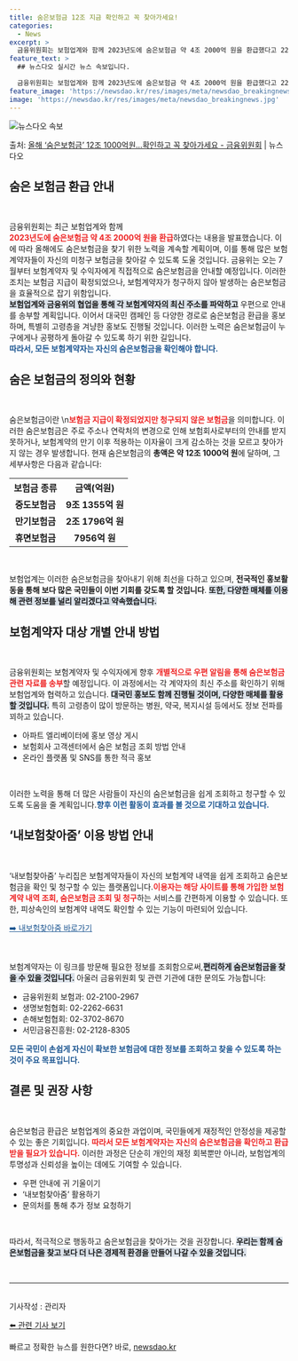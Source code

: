 ```yaml
---
title: 숨은보험금 12조 지금 확인하고 꼭 찾아가세요!
categories:
  - News
excerpt: >
  금융위원회는 보험업계와 함께 2023년도에 숨은보험금 약 4조 2000억 원을 환급했다고 22일 밝혔다. 그…
feature_text: >
  ## 뉴스다오 실시간 뉴스 속보입니다.

  금융위원회는 보험업계와 함께 2023년도에 숨은보험금 약 4조 2000억 원을 환급했다고 22일 밝혔다. 그…
feature_image: 'https://newsdao.kr/res/images/meta/newsdao_breakingnews.jpg'
image: 'https://newsdao.kr/res/images/meta/newsdao_breakingnews.jpg'
---
```


![뉴스다오 속보](https://newsdao.kr/res/images/meta/newsdao_breakingnews.jpg)

<p>출처: <a href="https://newsdao.kr/3871" rel="dofollow">올해 ‘숨은보험금’ 12조 1000억원…확인하고 꼭 찾아가세요  - 금융위원회</a> | 뉴스다오</p>

<h2 data-ke-size="size26">숨은 보험금 환급 안내</h2>

<p data-ke-size="size16">&nbsp;</p>

금융위원회는 최근 보험업계와 함께<br><b><span style="color: #ee2323;">2023년도에 숨은보험금 약 4조 2000억 원을 환급</span></b>하였다는 내용을 발표했습니다. 이에 따라 올해에도 숨은보험금을 찾기 위한 노력을 계속할 계획이며, 이를 통해 많은 보험계약자들이 자신의 미청구 보험금을 찾아갈 수 있도록 도울 것입니다. 금융위는 오는 7월부터 보험계약자 및 수익자에게 직접적으로 숨은보험금을 안내할 예정입니다. 이러한 조치는 보험금 지급이 확정되었으나, 보험계약자가 청구하지 않아 발생하는 숨은보험금을 효율적으로 잡기 위함입니다.<br><b><span style="background-color: #21538527;">보험업계와 금융위의 협업을 통해 각 보험계약자의 최신 주소를 파악하고</span></b> 우편으로 안내를 송부할 계획입니다. 이어서 대국민 캠페인 등 다양한 경로로 숨은보험금 환급을 홍보하며, 특별히 고령층을 겨냥한 홍보도 진행될 것입니다. 이러한 노력은 숨은보험금이 누구에게나 공평하게 돌아갈 수 있도록 하기 위한 길입니다.<br><b><span style="color: #1a5490;">따라서, 모든 보험계약자는 자신의 숨은보험금을 확인해야 합니다.</span></b> 

<h2 data-ke-size="size26">숨은 보험금의 정의와 현황</h2>

<p data-ke-size="size16">&nbsp;</p>

숨은보험금이란 \n<b><span style="color: #ee2323;">보험금 지급이 확정되었지만 청구되지 않은 보험금</span></b>을 의미합니다. 이러한 숨은보험금은 주로 주소나 연락처의 변경으로 인해 보험회사로부터의 안내를 받지 못하거나, 보험계약의 만기 이후 적용하는 이자율이 크게 감소하는 것을 모르고 찾아가지 않는 경우 발생합니다. 현재 숨은보험금의 **총액은 약 12조 1000억 원**에 달하며, 그 세부사항은 다음과 같습니다:

<table style="width: 100%;">
  <tr>
    <th style="text-align: center;">보험금 종류</th>
    <th style="text-align: center;">금액(억원)</th>
  </tr>
  <tr>
    <td style="text-align: center; height: 17px;"><b>중도보험금</b></td>
    <td style="text-align: center; height: 17px;"><b>9조 1355억 원</b></td>
  </tr>
  <tr>
    <td style="text-align: center; height: 17px;"><b>만기보험금</b></td>
    <td style="text-align: center; height: 17px;"><b>2조 1796억 원</b></td>
  </tr>
  <tr>
    <td style="text-align: center; height: 17px;"><b>휴면보험금</b></td>
    <td style="text-align: center; height: 17px;"><b>7956억 원</b></td>
  </tr>
</table>

<p data-ke-size="size16">&nbsp;</p>

보험업계는 이러한 숨은보험금을 찾아내기 위해 최선을 다하고 있으며, **전국적인 홍보활동을 통해 보다 많은 국민들이 이번 기회를 갖도록 할 것입니다**. <b><span style="background-color: #21538527;">또한, 다양한 매체를 이용해 관련 정보를 널리 알리겠다고 약속했습니다.</span></b> 

<h2 data-ke-size="size26">보험계약자 대상 개별 안내 방법</h2>

<p data-ke-size="size16">&nbsp;</p>

금융위원회는 보험계약자 및 수익자에게 향후 <b><span style="color: #ee2323;">개별적으로 우편 알림을 통해 숨은보험금 관련 자료를 송부</span></b>할 예정입니다. 이 과정에서는 각 계약자의 최신 주소를 확인하기 위해 보험업계와 협력하고 있습니다. <b><span style="background-color: #21538527;">대국민 홍보도 함께 진행될 것이며, 다양한 매체를 활용할 것입니다.</span></b> 특히 고령층이 많이 방문하는 병원, 약국, 복지시설 등에서도 정보 전파를 꾀하고 있습니다. 

<ul>
  <li>아파트 엘리베이터에 홍보 영상 게시</li>
  <li>보험회사 고객센터에서 숨은 보험금 조회 방법 안내</li>
  <li>온라인 플랫폼 및 SNS를 통한 적극 홍보</li>
</ul>

<p data-ke-size="size16">&nbsp;</p>

이러한 노력을 통해 더 많은 사람들이 자신의 숨은보험금을 쉽게 조회하고 청구할 수 있도록 도움을 줄 계획입니다.<b><span style="color: #1a5490;">향후 이런 활동이 효과를 볼 것으로 기대하고 있습니다.</span></b>

<h2 data-ke-size="size26">‘내보험찾아줌’ 이용 방법 안내</h2>

<p data-ke-size="size16">&nbsp;</p>

‘내보험찾아줌’ 누리집은 보험계약자들이 자신의 보험계약 내역을 쉽게 조회하고 숨은보험금을 확인 및 청구할 수 있는 플랫폼입니다.<b><span style="color: #ee2323;">이용자는 해당 사이트를 통해 가입한 보험계약 내역 조회, 숨은보험금 조회 및 청구</span></b>하는 서비스를 간편하게 이용할 수 있습니다. 또한, 피상속인의 보험계약 내역도 확인할 수 있는 기능이 마련되어 있습니다. 

<a href="https://cont.insure.or.kr" style="color: #1a5490;">➡️ 내보험찾아줌 바로가기</a>

<p data-ke-size="size16">&nbsp;</p>

보험계약자는 이 링크를 방문해 필요한 정보를 조회함으로써,<b><span style="background-color: #21538527;">편리하게 숨은보험금을 찾을 수 있을 것입니다.</span></b> 
아울러 금융위원회 및 관련 기관에 대한 문의도 가능합니다:

<ul>
  <li>금융위원회 보험과: 02-2100-2967</li>
  <li>생명보험협회: 02-2262-6631</li>
  <li>손해보험협회: 02-3702-8670</li>
  <li>서민금융진흥원: 02-2128-8305</li>
</ul>

<b><span style="color: #1a5490;">모든 국민이 손쉽게 자신이 확보한 보험금에 대한 정보를 조회하고 찾을 수 있도록 하는 것이 주요 목표입니다.</span></b> 

<h2 data-ke-size="size26">결론 및 권장 사항</h2>

<p data-ke-size="size16">&nbsp;</p>

숨은보험금 환급은 보험업계의 중요한 과업이며, 국민들에게 재정적인 안정성을 제공할 수 있는 좋은 기회입니다. <b><span style="color: #ee2323;">따라서 모든 보험계약자는 자신의 숨은보험금을 확인하고 환급받을 필요가 있습니다.</span></b>  이러한 과정은 단순히 개인의 재정 회복뿐만 아니라, 보험업계의 투명성과 신뢰성을 높이는 데에도 기여할 수 있습니다. 

<ul>
  <li>우편 안내에 귀 기울이기</li>
  <li>‘내보험찾아줌’ 활용하기</li>
  <li>문의처를 통해 추가 정보 요청하기</li>
</ul>

<p data-ke-size="size16">&nbsp;</p>

따라서, 적극적으로 행동하고 숨은보험금을 찾아가는 것을 권장합니다. <b><span style="background-color: #21538527;">우리는 함께 숨은보험금을 찾고 보다 더 나은 경제적 환경을 만들어 나갈 수 있을 것입니다.</span></b> 

<br>
<hr>
<br>
<article>기사작성 : 관리자</article>

<a href="https://newsdao.kr/3871">⬅️ 관련 기사 보기</a> 

빠르고 정확한 뉴스를 원한다면? 바로, <a href="https://newsdao.kr" rel="dofollow">newsdao.kr</a>


